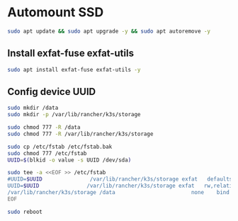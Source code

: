 # Automount SSD
```sh
sudo apt update && sudo apt upgrade -y && sudo apt autoremove -y
```
## Install exfat-fuse exfat-utils
```sh
sudo apt install exfat-fuse exfat-utils -y
```
## Config device UUID
```sh
sudo mkdir /data
sudo mkdir -p /var/lib/rancher/k3s/storage

sudo chmod 777 -R /data
sudo chmod 777 -R /var/lib/rancher/k3s/storage

sudo cp /etc/fstab /etc/fstab.bak
sudo chmod 777 /etc/fstab
UUID=$(blkid -o value -s UUID /dev/sda)
```
```sh
sudo tee -a <<EOF >> /etc/fstab
#UUID=$UUID               /var/lib/rancher/k3s/storage exfat   defaults,auto,umask=000,users,rw    0      0
UUID=$UUID               /var/lib/rancher/k3s/storage exfat   rw,relatime    0      0
/var/lib/rancher/k3s/storage /data                        none    bind
EOF
```
```sh
sudo reboot
```
